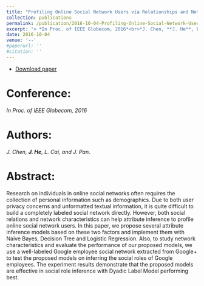 ```yaml
---
title: "Profiling Online Social Network Users via Relationships and Network Characteristics"
collection: publications
permalink: /publication/2016-10-04-Profiling-Online-Social-Network-Users/
excerpt: '> *In Proc. of IEEE Globecom, 2016*<br>*J. Chen, **J. He**, L. Cai, and J. Pan*.'
date: 2016-10-04
venue: '--'
#paperurl: ''
#citation: ''
---  
```

- [Download paper](https://ieeexplore.ieee.org/document/7842176/)  

Conference: 
===  
*In Proc. of IEEE Globecom, 2016*  

Authors:  
===  
*J. Chen, **J. He**, L. Cai, and J. Pan*.  

Abstract:  
===  
Research on individuals in online social networks often requires the collection of personal information such as demographics. Due to both user privacy concerns and unformatted textual information, it is quite difficult to build a completely labeled social network directly. However, both social relations and network characteristics can help attribute inference to profile online social network users. In this paper, we propose several attribute inference models based on these two factors and implement them with Naive Bayes, Decision Tree and Logistic Regression. Also, to study network characteristics and evaluate the performance of our proposed models, we use a well-labeled Google employee social network extracted from Google+ to test the proposed models on inferring the social roles of Google employees. The experiment results demonstrate that the proposed models are effective in social role inference with Dyadic Label Model performing best.
